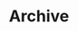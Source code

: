 ---
title: "Archive"
layout: "archives"
# url: "/archives"
summary: "archives"
robotsNoIndex: true
---